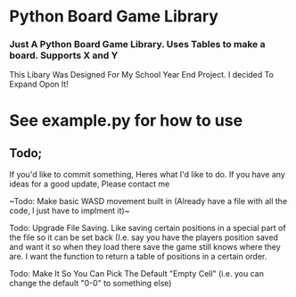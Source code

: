 # Python Board Game Library


### Just A Python Board Game Library. Uses Tables to make a board. Supports X and Y

This Libary Was Designed For My School Year End Project. I decided To Expand Opon It!

# See example.py for how to use

## Todo;

If you'd like to commit something, Heres what I'd like to do. If you have any ideas for a good update, Please contact me

~Todo: Make basic WASD movement built in (Already have a file with all the code, I just have to implment it)~

Todo: Upgrade File Saving. Like saving certain positions in a special part of the file so it can be set back (I.e. say you have the players position saved and want it so when they load there save the game still knows where they are. I want the function to return a table of positions in a certain order.

Todo: Make It So You Can Pick The Default "Empty Cell" (i.e. you can change the default "0-0" to something else)
